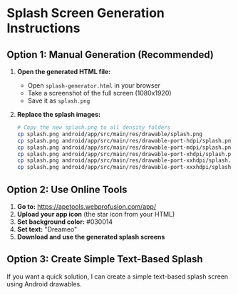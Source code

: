 # Splash Screen Generation Instructions

## Option 1: Manual Generation (Recommended)

1. **Open the generated HTML file:**
   - Open `splash-generator.html` in your browser
   - Take a screenshot of the full screen (1080x1920)
   - Save it as `splash.png`

2. **Replace the splash images:**
   ```bash
   # Copy the new splash.png to all density folders
   cp splash.png android/app/src/main/res/drawable/splash.png
   cp splash.png android/app/src/main/res/drawable-port-hdpi/splash.png
   cp splash.png android/app/src/main/res/drawable-port-mdpi/splash.png
   cp splash.png android/app/src/main/res/drawable-port-xhdpi/splash.png
   cp splash.png android/app/src/main/res/drawable-port-xxhdpi/splash.png
   cp splash.png android/app/src/main/res/drawable-port-xxxhdpi/splash.png
   ```

## Option 2: Use Online Tools

1. **Go to:** https://apetools.webprofusion.com/app/
2. **Upload your app icon** (the star icon from your HTML)
3. **Set background color:** #030014
4. **Set text:** "Dreameo"
5. **Download and use the generated splash screens**

## Option 3: Create Simple Text-Based Splash

If you want a quick solution, I can create a simple text-based splash screen using Android drawables.

